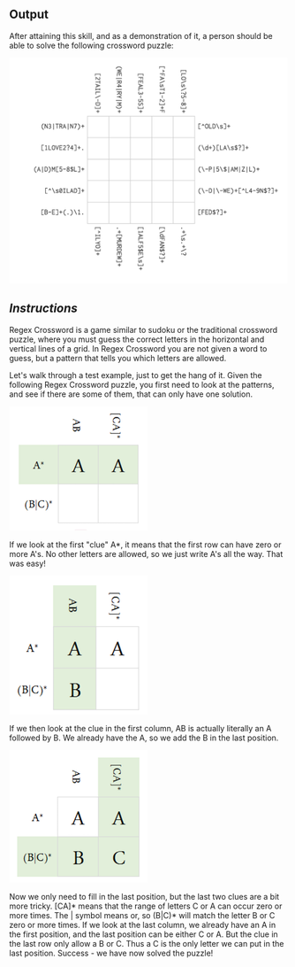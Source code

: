 **Output**
----------
After attaining this skill, and as a demonstration of it, a person should be able to solve the following crossword puzzle:

![Regex Crossword Puzzle](Output-Resources/regex-crossword.png)

***Instructions***
------------------

Regex Crossword is a game similar to sudoku or the traditional crossword puzzle, where you must guess the correct letters in the horizontal and vertical lines of a grid. In Regex Crossword you are not given a word to guess, but a pattern that tells you which letters are allowed.

Let's walk through a test example, just to get the hang of it. Given the following Regex Crossword puzzle, you first need to look at the patterns, and see if there are some of them, that can only have one solution.

![Regex Crossword Puzzle](Output-Resources/example-a.png)

If we look at the first "clue" A*, it means that the first row can have zero or more A's. No other letters are allowed, so we just write A's all the way. That was easy!

![Regex Crossword Puzzle](Output-Resources/example-b.png)

If we then look at the clue in the first column, AB is actually literally an A followed by B. We already have the A, so we add the B in the last position.

![Regex Crossword Puzzle](Output-Resources/example-c.png)

Now we only need to fill in the last position, but the last two clues are a bit more tricky. [CA]* means that the range of letters C or A can occur zero or more times. The | symbol means or, so (B|C)* will match the letter B or C zero or more times. If we look at the last column, we already have an A in the first position, and the last position can be either C or A. But the clue in the last row only allow a B or C. Thus a C is the only letter we can put in the last position. Success - we have now solved the puzzle!

